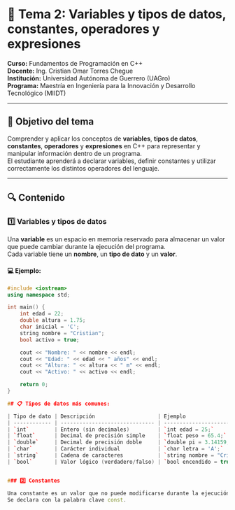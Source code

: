 # 🧠 Tema 2: Variables y tipos de datos, constantes, operadores y expresiones

**Curso:** Fundamentos de Programación en C++  
**Docente:** Ing. Cristian Omar Torres Chegue  
**Institución:** Universidad Autónoma de Guerrero (UAGro)  
**Programa:** Maestría en Ingeniería para la Innovación y Desarrollo Tecnológico (MIIDT)  

---

## 📘 Objetivo del tema

Comprender y aplicar los conceptos de **variables**, **tipos de datos**, **constantes**, **operadores** y **expresiones** en C++ para representar y manipular información dentro de un programa.  
El estudiante aprenderá a declarar variables, definir constantes y utilizar correctamente los distintos operadores del lenguaje.

---

## 🔍 Contenido

### 1️⃣ Variables y tipos de datos

Una **variable** es un espacio en memoria reservado para almacenar un valor que puede cambiar durante la ejecución del programa.  
Cada variable tiene un **nombre**, un **tipo de dato** y un **valor**.

#### 💻 Ejemplo:
```cpp
#include <iostream>
using namespace std;

int main() {
    int edad = 22;
    double altura = 1.75;
    char inicial = 'C';
    string nombre = "Cristian";
    bool activo = true;

    cout << "Nombre: " << nombre << endl;
    cout << "Edad: " << edad << " años" << endl;
    cout << "Altura: " << altura << " m" << endl;
    cout << "Activo: " << activo << endl;

    return 0;
}

## 📋 Tipos de datos más comunes:

| Tipo de dato | Descripción                    | Ejemplo                       |
| ------------ | ------------------------------ | ----------------------------- |
| `int`        | Entero (sin decimales)         | `int edad = 25;`              |
| `float`      | Decimal de precisión simple    | `float peso = 65.4;`          |
| `double`     | Decimal de precisión doble     | `double pi = 3.14159;`        |
| `char`       | Carácter individual            | `char letra = 'A';`           |
| `string`     | Cadena de caracteres           | `string nombre = "Cristian";` |
| `bool`       | Valor lógico (verdadero/falso) | `bool encendido = true;`      |


### 2️⃣ Constantes

Una constante es un valor que no puede modificarse durante la ejecución del programa.
Se declara con la palabra clave const.

